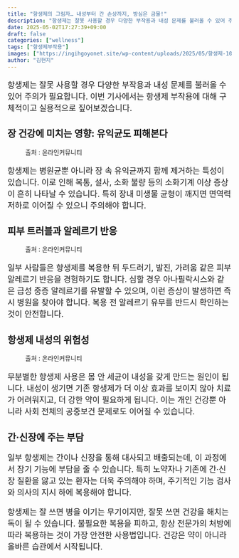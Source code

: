 ```yaml
---
title: "항생제의 그림자… 내성부터 간 손상까지, 방심은 금물!"
description: "항생제는 잘못 사용할 경우 다양한 부작용과 내성 문제를 불러올 수 있어 주의가 필요합니다. 이번 기사에서는 항생제 부작용에 대해 구체적이고 실용적으로 짚어보겠습니다."
date: 2025-05-02T17:27:39+09:00
draft: false
categories: ["wellness"]
tags: ["항생제부작용"]
images: ["https://ingihgoyonet.site/wp-content/uploads/2025/05/항생제-1024x683.jpg", "https://ingihgoyonet.site/wp-content/uploads/2025/05/여드름-683x1024.jpg", "https://ingihgoyonet.site/wp-content/uploads/2025/05/항생제부작용-1024x683.jpg"]
author: "김현지"
---
```


<p style="font-size:18px">항생제는 잘못 사용할 경우 다양한 부작용과 내성 문제를 불러올 수 있어 주의가 필요합니다. 이번 기사에서는 항생제 부작용에 대해 구체적이고 실용적으로 짚어보겠습니다.</p> <h2 >장 건강에 미치는 영향: 유익균도 피해본다</h2> <figure ><img src="https://ingihgoyonet.site/wp-content/uploads/2025/05/항생제-1024x683.jpg" alt="" style="aspect-ratio:16/9;object-fit:cover"/><figcaption >출처 : 온라인커뮤니티</figcaption></figure> <p style="font-size:18px">항생제는 병원균뿐 아니라 장 속 유익균까지 함께 제거하는 특성이 있습니다. 이로 인해 복통, 설사, 소화 불량 등의 소화기계 이상 증상이 흔히 나타날 수 있습니다. 특히 장내 미생물 균형이 깨지면 면역력 저하로 이어질 수 있으니 주의해야 합니다.</p> <h2 >피부 트러블과 알레르기 반응</h2> <figure ><img src="https://ingihgoyonet.site/wp-content/uploads/2025/05/여드름-683x1024.jpg" alt="" style="aspect-ratio:16/9;object-fit:cover"/><figcaption >출처 : 온라인커뮤니티</figcaption></figure> <p style="font-size:18px">일부 사람들은 항생제를 복용한 뒤 두드러기, 발진, 가려움 같은 피부 알레르기 반응을 경험하기도 합니다. 심할 경우 아나필락시스와 같은 급성 중증 알레르기를 유발할 수 있으며, 이런 증상이 발생하면 즉시 병원을 찾아야 합니다. 복용 전 알레르기 유무를 반드시 확인하는 것이 안전합니다.</p> <h2 >항생제 내성의 위험성</h2> <figure ><img src="https://ingihgoyonet.site/wp-content/uploads/2025/05/항생제부작용-1024x683.jpg" alt="" style="aspect-ratio:16/9;object-fit:cover"/><figcaption >출처 : 온라인커뮤니티</figcaption></figure> <p style="font-size:18px">무분별한 항생제 사용은 몸 안 세균이 내성을 갖게 만드는 원인이 됩니다. 내성이 생기면 기존 항생제가 더 이상 효과를 보이지 않아 치료가 어려워지고, 더 강한 약이 필요하게 됩니다. 이는 개인 건강뿐 아니라 사회 전체의 공중보건 문제로도 이어질 수 있습니다.</p> <h2 >간·신장에 주는 부담</h2> <p style="font-size:18px">일부 항생제는 간이나 신장을 통해 대사되고 배출되는데, 이 과정에서 장기 기능에 부담을 줄 수 있습니다. 특히 노약자나 기존에 간·신장 질환을 앓고 있는 환자는 더욱 주의해야 하며, 주기적인 기능 검사와 의사의 지시 하에 복용해야 합니다.</p> <p style="font-size:18px">항생제는 잘 쓰면 병을 이기는 무기이지만, 잘못 쓰면 건강을 해치는 독이 될 수 있습니다. 불필요한 복용을 피하고, 항상 전문가의 처방에 따라 복용하는 것이 가장 안전한 사용법입니다. 건강은 약이 아니라 올바른 습관에서 시작됩니다.</p>